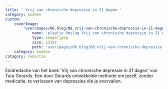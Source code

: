 ```yaml
---
title: ' Vrij van chronische depressie in 21 dagen '
category: boeken
custom:
    coverImage:
        'user/pages/06.blog/08.vrij-van-chronische-depressie-in-21-dagen/plaatje Omslag Vrij van chronische depressie in 21 dagen.jpg':
            name: 'plaatje Omslag Vrij van chronische depressie in 21 dagen.jpg'
            type: image/jpeg
            size: 13292
            path: 'user/pages/06.blog/08.vrij-van-chronische-depressie-in-21-dagen/plaatje Omslag Vrij van chronische depressie in 21 dagen.jpg'
    category: boeken
catagory: redactie
---
```


Eindredactie van het boek 'Vrij van chronische depressie in 21 dagen' van Tura Gerards. Een door Gerards ontwikkelde methode om jezelf, zonder medicatie, te verlossen van depressies die je overvallen. 